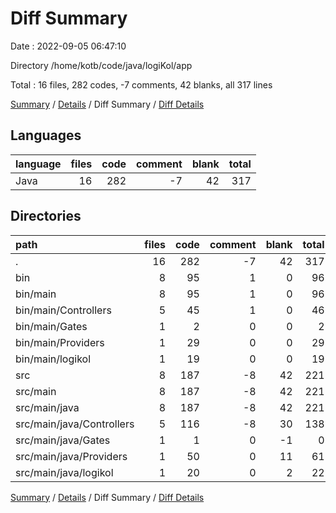 # Diff Summary

Date : 2022-09-05 06:47:10

Directory /home/kotb/code/java/logiKol/app

Total : 16 files,  282 codes, -7 comments, 42 blanks, all 317 lines

[Summary](results.md) / [Details](details.md) / Diff Summary / [Diff Details](diff-details.md)

## Languages
| language | files | code | comment | blank | total |
| :--- | ---: | ---: | ---: | ---: | ---: |
| Java | 16 | 282 | -7 | 42 | 317 |

## Directories
| path | files | code | comment | blank | total |
| :--- | ---: | ---: | ---: | ---: | ---: |
| . | 16 | 282 | -7 | 42 | 317 |
| bin | 8 | 95 | 1 | 0 | 96 |
| bin/main | 8 | 95 | 1 | 0 | 96 |
| bin/main/Controllers | 5 | 45 | 1 | 0 | 46 |
| bin/main/Gates | 1 | 2 | 0 | 0 | 2 |
| bin/main/Providers | 1 | 29 | 0 | 0 | 29 |
| bin/main/logikol | 1 | 19 | 0 | 0 | 19 |
| src | 8 | 187 | -8 | 42 | 221 |
| src/main | 8 | 187 | -8 | 42 | 221 |
| src/main/java | 8 | 187 | -8 | 42 | 221 |
| src/main/java/Controllers | 5 | 116 | -8 | 30 | 138 |
| src/main/java/Gates | 1 | 1 | 0 | -1 | 0 |
| src/main/java/Providers | 1 | 50 | 0 | 11 | 61 |
| src/main/java/logikol | 1 | 20 | 0 | 2 | 22 |

[Summary](results.md) / [Details](details.md) / Diff Summary / [Diff Details](diff-details.md)